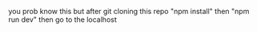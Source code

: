you prob know this but after git cloning this repo
"npm install" then "npm run dev" then go to the localhost
